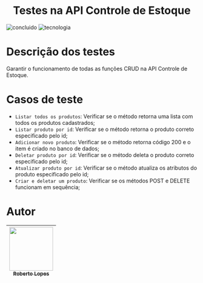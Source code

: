 <h1 align="center"> Testes na API Controle de Estoque </h1>

![concluido](https://img.shields.io/badge/Status-Concluido-blue)
![tecnologia](https://img.shields.io/badge/Tecnologia%20Utilizada%3A-Cypress-green)


# Descrição dos testes

Garantir o funcionamento de todas as funções CRUD na API Controle de Estoque.

# Casos de teste

- `Listar todos os produtos`: Verificar se o método retorna uma lista com todos os produtos cadastrados;
- `Listar produto por id`: Verificar se o método retorna o produto correto especificado pelo id;
- `Adicionar novo produto`: Verificar se o método retorna código 200 e o item é criado no banco de dados;
- `Deletar produto por id`: Verificar se o método deleta o produto correto especificado pelo id;
- `Atualizar produto por id`: Verificar se o método atualiza os atributos do produto especificado pelo id;
- `Criar e deletar um produto`: Verificar se os métodos POST e DELETE funcionam em sequência;
  
# Autor

| [<img src="https://avatars.githubusercontent.com/u/91472873?s=400&u=9bb03ad8dbef6b226a2d043fc9eced40613c554b&v=4" width=115><br><sub>Roberto Lopes</sub>](https://github.com/Roberto-Lopes) |
| :---: |

